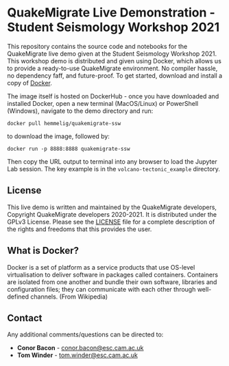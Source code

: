 # QuakeMigrate Live Demonstration - Student Seismology Workshop 2021
This repository contains the source code and notebooks for the QuakeMigrate live demo given at the Student Seismology Workshop 2021. This workshop demo is distributed and given using Docker, which allows us to provide a ready-to-use QuakeMigrate environment. No compiler hassle, no dependency faff, and future-proof. To get started, download and install a copy of [Docker](https://www.docker.com).

The image itself is hosted on DockerHub - once you have downloaded and installed Docker, open a new terminal (MacOS/Linux) or PowerShell (Windows), navigate to the demo directory and run:

```
docker pull hemmelig/quakemigrate-ssw
```

to download the image, followed by:

```
docker run -p 8888:8888 quakemigrate-ssw
```

Then copy the URL output to terminal into any browser to load the Jupyter Lab session. The key example is in the `volcano-tectonic_example` directory.

License
-------
This live demo is written and maintained by the QuakeMigrate developers, Copyright QuakeMigrate developers 2020-2021. It is distributed under the GPLv3 License. Please see the [LICENSE](LICENSE) file for a complete description of the rights and freedoms that this provides the user.

What is Docker?
---------------
Docker is a set of platform as a service products that use OS-level virtualisation to deliver software in packages called containers. Containers are isolated from one another and bundle their own software, libraries and configuration files; they can communicate with each other through well-defined channels. (From Wikipedia)

Contact
-------
Any additional comments/questions can be directed to:
* **Conor Bacon** - conor.bacon@esc.cam.ac.uk
* **Tom Winder** - tom.winder@esc.cam.ac.uk
